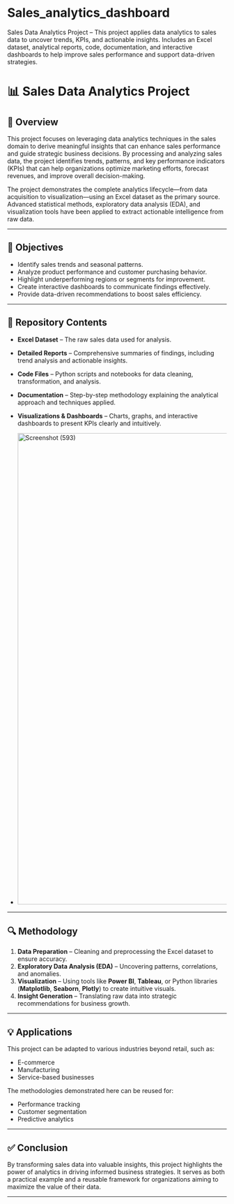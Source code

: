 # Sales_analytics_dashboard
Sales Data Analytics Project – This project applies data analytics to sales data to uncover trends, KPIs, and actionable insights. Includes an Excel dataset, analytical reports, code, documentation, and interactive dashboards to help improve sales performance and support data-driven strategies.
# 📊 Sales Data Analytics Project

## 📌 Overview
This project focuses on leveraging data analytics techniques in the sales domain to derive meaningful insights that can enhance sales performance and guide strategic business decisions. By processing and analyzing sales data, the project identifies trends, patterns, and key performance indicators (KPIs) that can help organizations optimize marketing efforts, forecast revenues, and improve overall decision-making.

The project demonstrates the complete analytics lifecycle—from data acquisition to visualization—using an Excel dataset as the primary source. Advanced statistical methods, exploratory data analysis (EDA), and visualization tools have been applied to extract actionable intelligence from raw data.

---

## 🎯 Objectives
- Identify sales trends and seasonal patterns.
- Analyze product performance and customer purchasing behavior.
- Highlight underperforming regions or segments for improvement.
- Create interactive dashboards to communicate findings effectively.
- Provide data-driven recommendations to boost sales efficiency.

---

## 📂 Repository Contents
- **Excel Dataset** – The raw sales data used for analysis.
- **Detailed Reports** – Comprehensive summaries of findings, including trend analysis and actionable insights.
- **Code Files** – Python scripts and notebooks for data cleaning, transformation, and analysis.
- **Documentation** – Step-by-step methodology explaining the analytical approach and techniques applied.
- **Visualizations & Dashboards** – Charts, graphs, and interactive dashboards to present KPIs clearly and intuitively.

- <img width="1920" height="1080" alt="Screenshot (593)" src="https://github.com/user-attachments/assets/66c15100-31f8-49ae-a081-402c2159b7f7" />


---

## 🔍 Methodology
1. **Data Preparation** – Cleaning and preprocessing the Excel dataset to ensure accuracy.  
2. **Exploratory Data Analysis (EDA)** – Uncovering patterns, correlations, and anomalies.  
3. **Visualization** – Using tools like **Power BI**, **Tableau**, or Python libraries (**Matplotlib**, **Seaborn**, **Plotly**) to create intuitive visuals.  
4. **Insight Generation** – Translating raw data into strategic recommendations for business growth.  

---

## 💡 Applications
This project can be adapted to various industries beyond retail, such as:
- E-commerce
- Manufacturing
- Service-based businesses

The methodologies demonstrated here can be reused for:
- Performance tracking
- Customer segmentation
- Predictive analytics

---

## ✅ Conclusion
By transforming sales data into valuable insights, this project highlights the power of analytics in driving informed business strategies. It serves as both a practical example and a reusable framework for organizations aiming to maximize the value of their data.

---
